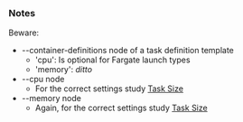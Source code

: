<br>

### Notes

Beware:
* --container-definitions node of a task definition template
  * 'cpu': Is optional for Fargate launch types
  * 'memory': *ditto*
* --cpu node
  * For the correct settings study [Task Size](https://docs.aws.amazon.com/AmazonECS/latest/developerguide/task_definition_parameters.html)
* --memory node
  * Again, for the correct settings study [Task Size](https://docs.aws.amazon.com/AmazonECS/latest/developerguide/task_definition_parameters.html)

<br>
<br>

<br>
<br>

<br>
<br>

<br>
<br>
